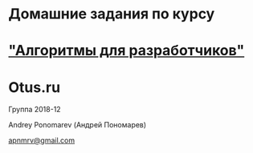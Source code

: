 # Домашние задания по курсу 
# ["Алгоритмы для разработчиков"](https://otus.ru/lessons/algorithm/process/?int_source=courses_catalog&int_term=programming)
#          Otus.ru

Группа 2018-12

Andrey Ponomarev (Андрей Пономарев)

apnmrv@gmail.com
